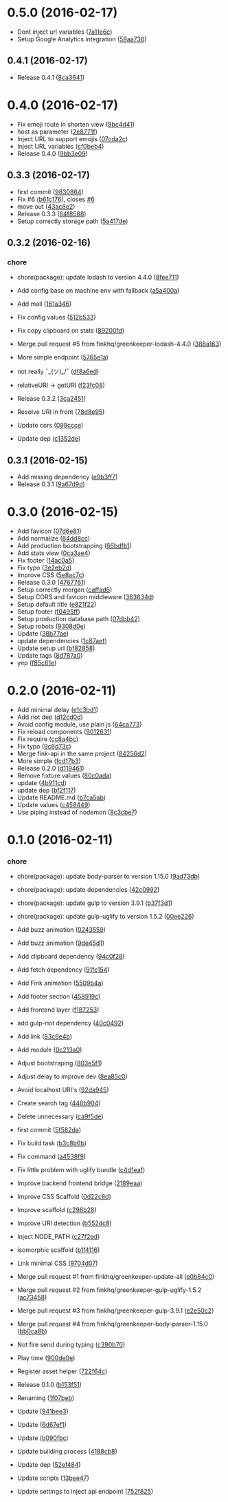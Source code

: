 <a name="0.5.0"></a>
# 0.5.0 (2016-02-17)


* Dont inject url variables ([7a11e6c](https://github.com/finkhq/fink-www/commit/7a11e6c))
* Setup Google Analytics integration ([59aa736](https://github.com/finkhq/fink-www/commit/59aa736))



<a name="0.4.1"></a>
## 0.4.1 (2016-02-17)


* Release 0.4.1 ([8ca3641](https://github.com/finkhq/fink-www/commit/8ca3641))



<a name="0.4.0"></a>
# 0.4.0 (2016-02-17)


* Fix emoji route in shorten view ([9bc4d41](https://github.com/finkhq/fink-www/commit/9bc4d41))
* host as parameter ([2e8771f](https://github.com/finkhq/fink-www/commit/2e8771f))
* Inject URL to support emojis ([07cda2c](https://github.com/finkhq/fink-www/commit/07cda2c))
* Inject URL variables ([cf0beb4](https://github.com/finkhq/fink-www/commit/cf0beb4))
* Release 0.4.0 ([9bb3e09](https://github.com/finkhq/fink-www/commit/9bb3e09))



<a name="0.3.3"></a>
## 0.3.3 (2016-02-17)


* first commit ([9830864](https://github.com/finkhq/fink-www/commit/9830864))
* Fix #6 ([b61c176](https://github.com/finkhq/fink-www/commit/b61c176)), closes [#6](https://github.com/finkhq/fink-www/issues/6)
* move out ([43ac8e2](https://github.com/finkhq/fink-www/commit/43ac8e2))
* Release 0.3.3 ([64f8588](https://github.com/finkhq/fink-www/commit/64f8588))
* Setup correctly storage path ([5a417de](https://github.com/finkhq/fink-www/commit/5a417de))



<a name="0.3.2"></a>
## 0.3.2 (2016-02-16)


### chore

* chore(package): update lodash to version 4.4.0 ([8fee711](https://github.com/finkhq/fink-www/commit/8fee711))

* Add config base on machine env with fallback ([a5a400a](https://github.com/finkhq/fink-www/commit/a5a400a))
* Add mail ([161a346](https://github.com/finkhq/fink-www/commit/161a346))
* Fix config values ([512b533](https://github.com/finkhq/fink-www/commit/512b533))
* Fix copy clipboard on stats ([89200fd](https://github.com/finkhq/fink-www/commit/89200fd))
* Merge pull request #5 from finkhq/greenkeeper-lodash-4.4.0 ([388a163](https://github.com/finkhq/fink-www/commit/388a163))
* More simple endpoint ([5765e1a](https://github.com/finkhq/fink-www/commit/5765e1a))
* not really ¯\_(ツ)_/¯ ([df8a6ed](https://github.com/finkhq/fink-www/commit/df8a6ed))
* relativeURI → getURI ([f23fc08](https://github.com/finkhq/fink-www/commit/f23fc08))
* Release 0.3.2 ([3ca2451](https://github.com/finkhq/fink-www/commit/3ca2451))
* Resolve URI in front ([78d8e95](https://github.com/finkhq/fink-www/commit/78d8e95))
* Update cors ([099ccce](https://github.com/finkhq/fink-www/commit/099ccce))
* Update dep ([c1352de](https://github.com/finkhq/fink-www/commit/c1352de))



<a name="0.3.1"></a>
## 0.3.1 (2016-02-15)


* Add missing dependency ([e9b3ff7](https://github.com/finkhq/fink-www/commit/e9b3ff7))
* Release 0.3.1 ([9a67d9d](https://github.com/finkhq/fink-www/commit/9a67d9d))



<a name="0.3.0"></a>
# 0.3.0 (2016-02-15)


* Add favicon ([07d6e81](https://github.com/finkhq/fink-www/commit/07d6e81))
* Add normalize ([84dd8cc](https://github.com/finkhq/fink-www/commit/84dd8cc))
* Add production bootstrapping ([66bdfb1](https://github.com/finkhq/fink-www/commit/66bdfb1))
* Add stats view ([0ca3ae4](https://github.com/finkhq/fink-www/commit/0ca3ae4))
* Fix footer ([14ac0a5](https://github.com/finkhq/fink-www/commit/14ac0a5))
* Fix typo ([3e2eb2d](https://github.com/finkhq/fink-www/commit/3e2eb2d))
* Improve CSS ([5e8ac7c](https://github.com/finkhq/fink-www/commit/5e8ac7c))
* Release 0.3.0 ([4767761](https://github.com/finkhq/fink-www/commit/4767761))
* Setup correctly morgan ([caffad6](https://github.com/finkhq/fink-www/commit/caffad6))
* Setup CORS and favicon middleware ([363634d](https://github.com/finkhq/fink-www/commit/363634d))
* Setup default title ([e821f22](https://github.com/finkhq/fink-www/commit/e821f22))
* Setup footer ([f0495ff](https://github.com/finkhq/fink-www/commit/f0495ff))
* Setup production database path ([07dbb42](https://github.com/finkhq/fink-www/commit/07dbb42))
* Setup robots ([9308d0e](https://github.com/finkhq/fink-www/commit/9308d0e))
* Update ([38b77ae](https://github.com/finkhq/fink-www/commit/38b77ae))
* update dependencies ([1c87aef](https://github.com/finkhq/fink-www/commit/1c87aef))
* Update setup url ([bf82858](https://github.com/finkhq/fink-www/commit/bf82858))
* Update tags ([8d787a0](https://github.com/finkhq/fink-www/commit/8d787a0))
* yep ([f85c61e](https://github.com/finkhq/fink-www/commit/f85c61e))



<a name="0.2.0"></a>
# 0.2.0 (2016-02-11)


* Add minimal delay ([e1c3bd1](https://github.com/finkhq/fink-www/commit/e1c3bd1))
* Add riot dep ([d12cd0d](https://github.com/finkhq/fink-www/commit/d12cd0d))
* Avoid config module, use plain js ([64ca773](https://github.com/finkhq/fink-www/commit/64ca773))
* Fix reload components ([9012631](https://github.com/finkhq/fink-www/commit/9012631))
* Fix require ([cc8a4bc](https://github.com/finkhq/fink-www/commit/cc8a4bc))
* Fix typo ([9c6d73c](https://github.com/finkhq/fink-www/commit/9c6d73c))
* Merge fink-api in the same project ([84256d2](https://github.com/finkhq/fink-www/commit/84256d2))
* More simple ([fcd17b3](https://github.com/finkhq/fink-www/commit/fcd17b3))
* Release 0.2.0 ([d119461](https://github.com/finkhq/fink-www/commit/d119461))
* Remove fixture values ([80c0ada](https://github.com/finkhq/fink-www/commit/80c0ada))
* update ([4b911cd](https://github.com/finkhq/fink-www/commit/4b911cd))
* update dep ([bf2f117](https://github.com/finkhq/fink-www/commit/bf2f117))
* Update README.md ([b7ca5ab](https://github.com/finkhq/fink-www/commit/b7ca5ab))
* Update values ([c458449](https://github.com/finkhq/fink-www/commit/c458449))
* Use piping instead of nodemon ([8c3cbe7](https://github.com/finkhq/fink-www/commit/8c3cbe7))



<a name="0.1.0"></a>
# 0.1.0 (2016-02-11)


### chore

* chore(package): update body-parser to version 1.15.0 ([9ad73db](https://github.com/finkhq/fink-www/commit/9ad73db))
* chore(package): update dependencies ([42c0992](https://github.com/finkhq/fink-www/commit/42c0992))
* chore(package): update gulp to version 3.9.1 ([b37f3d1](https://github.com/finkhq/fink-www/commit/b37f3d1))
* chore(package): update gulp-uglify to version 1.5.2 ([00ee226](https://github.com/finkhq/fink-www/commit/00ee226))

* Add buzz animation ([0243559](https://github.com/finkhq/fink-www/commit/0243559))
* Add buzz animation ([9de45d1](https://github.com/finkhq/fink-www/commit/9de45d1))
* Add clipboard dependency ([94c0f28](https://github.com/finkhq/fink-www/commit/94c0f28))
* Add fetch dependency ([91fc154](https://github.com/finkhq/fink-www/commit/91fc154))
* Add Fink animation ([5509b4a](https://github.com/finkhq/fink-www/commit/5509b4a))
* Add footer section ([458919c](https://github.com/finkhq/fink-www/commit/458919c))
* Add frontend layer ([f187253](https://github.com/finkhq/fink-www/commit/f187253))
* add gulp-riot dependency ([40c0492](https://github.com/finkhq/fink-www/commit/40c0492))
* Add link ([83c6e4b](https://github.com/finkhq/fink-www/commit/83c6e4b))
* Add module ([0c213a0](https://github.com/finkhq/fink-www/commit/0c213a0))
* Adjust bootstraping ([803e5f1](https://github.com/finkhq/fink-www/commit/803e5f1))
* Adjust delay to improve dev ([8ea85c0](https://github.com/finkhq/fink-www/commit/8ea85c0))
* Avoid localhost URI's ([92da945](https://github.com/finkhq/fink-www/commit/92da945))
* Create search tag ([446b904](https://github.com/finkhq/fink-www/commit/446b904))
* Delete unnecessary ([ca9f5de](https://github.com/finkhq/fink-www/commit/ca9f5de))
* first commit ([5f582da](https://github.com/finkhq/fink-www/commit/5f582da))
* Fix build task ([b3c8b6b](https://github.com/finkhq/fink-www/commit/b3c8b6b))
* Fix command ([a4538f9](https://github.com/finkhq/fink-www/commit/a4538f9))
* Fix little problem with uglify bundle ([c4d1eaf](https://github.com/finkhq/fink-www/commit/c4d1eaf))
* Improve backend frontend bridge ([2189eaa](https://github.com/finkhq/fink-www/commit/2189eaa))
* Improve CSS Scaffold ([0d22c8d](https://github.com/finkhq/fink-www/commit/0d22c8d))
* Improve scaffold ([c296b28](https://github.com/finkhq/fink-www/commit/c296b28))
* Improve URI detection ([b552dc8](https://github.com/finkhq/fink-www/commit/b552dc8))
* Inject NODE_PATH ([c27f2ed](https://github.com/finkhq/fink-www/commit/c27f2ed))
* isomorphic scaffold ([b1f4116](https://github.com/finkhq/fink-www/commit/b1f4116))
* Link minimal CSS ([9704d07](https://github.com/finkhq/fink-www/commit/9704d07))
* Merge pull request #1 from finkhq/greenkeeper-update-all ([e0b84c0](https://github.com/finkhq/fink-www/commit/e0b84c0))
* Merge pull request #2 from finkhq/greenkeeper-gulp-uglify-1.5.2 ([ac73458](https://github.com/finkhq/fink-www/commit/ac73458))
* Merge pull request #3 from finkhq/greenkeeper-gulp-3.9.1 ([e2e50c2](https://github.com/finkhq/fink-www/commit/e2e50c2))
* Merge pull request #4 from finkhq/greenkeeper-body-parser-1.15.0 ([bb0ca8b](https://github.com/finkhq/fink-www/commit/bb0ca8b))
* Not fire send during typing ([c390b70](https://github.com/finkhq/fink-www/commit/c390b70))
* Play time ([900de0e](https://github.com/finkhq/fink-www/commit/900de0e))
* Register asset helper ([722f64c](https://github.com/finkhq/fink-www/commit/722f64c))
* Release 0.1.0 ([b153f51](https://github.com/finkhq/fink-www/commit/b153f51))
* Renaming ([1f07beb](https://github.com/finkhq/fink-www/commit/1f07beb))
* Update ([941bee3](https://github.com/finkhq/fink-www/commit/941bee3))
* Update ([6d67ef1](https://github.com/finkhq/fink-www/commit/6d67ef1))
* Update ([b090fbc](https://github.com/finkhq/fink-www/commit/b090fbc))
* Update building process ([4188cb8](https://github.com/finkhq/fink-www/commit/4188cb8))
* Update dep ([52ef484](https://github.com/finkhq/fink-www/commit/52ef484))
* Update scripts ([13bee47](https://github.com/finkhq/fink-www/commit/13bee47))
* Update settings to inject api endpoint ([752f825](https://github.com/finkhq/fink-www/commit/752f825))



